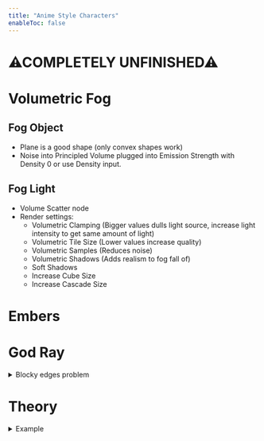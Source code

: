 ```yaml
---
title: "Anime Style Characters"
enableToc: false
---
```


# ⚠COMPLETELY UNFINISHED⚠

# Volumetric Fog
## Fog Object
- Plane is a good shape (only convex shapes work)
- Noise into Principled Volume plugged into Emission Strength  with Density 0 or use Density input.

## Fog Light
- Volume Scatter node
- Render settings:
    - Volumetric Clamping (Bigger values dulls light source, increase light intensity to get same amount of light)
    - Volumetric Tile Size (Lower values increase quality)    
    - Volumetric Samples (Reduces noise)
    - Volumetric Shadows (Adds realism to fog fall of)
    - Soft Shadows
    - Increase Cube Size
    - Increase Cascade Size

# Embers

# God Ray

<details>
<summary>Blocky edges problem</summary>

- Increase Cube Size (Shadows)
- Increase Cascade Size (Shadows)
- Increase Tile Size (Volumetrics)
- Increase Samples (Volumetrics)
- Increase Samples
</details>



# Theory
<details>
<summary>Example</summary>
<img src="https://i.imgur.com/3QaTKJG.jpg" width="800">
<img src="https://i.imgur.com/0zzCoJO.jpg" width="800">
</details>